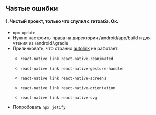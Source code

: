## Чаsтые ошибки

#### 1. Чистый проект, только что спулил с гитхаба. Ок.

- `npm update`
- Нужно настроить права на директории /android/app/build и для чтения из /android/.gradle
- Прилинковать, что странно [autolink](https://github.com/react-native-community/cli/blob/master/docs/autolinking.md) не работает:
    - `react-native link react-native-reanimated`
    - `react-native link react-native-gesture-handler`
    - `react-native link react-native-screens`
    
    - `react-native link react-native-orientation`
    - `react-native link react-native-svg`
- Попробовать `npx jetify`
